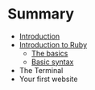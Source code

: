 # Summary

* [Introduction](README.md)
* [Introduction to Ruby](ruby/introduction_to_ruby.md)
   * [The basics](ruby/the_basics.md)
   * [Basic syntax](ruby/basic_syntax.rb)
* The Terminal
* Your first website

